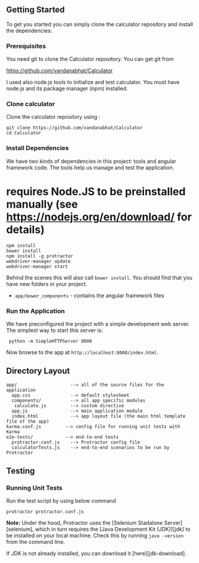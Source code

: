 
## Getting Started

To get you started you can simply clone the calculator repository and install the dependencies:

### Prerequisites

You need git to clone the Calculator repository. You can get git from

https://github.com/vandanabhat/Calculator

I used also  node.js tools to initialize and test calculator. You must have node.js and
its package manager (npm) installed.  

### Clone calculator

Clone the calculator repository using :

```
git clone https://github.com/vandanabhat/Calculator
cd Calculator
```

### Install Dependencies

We have two kinds of dependencies in this project: tools and angular framework code.  The tools help
us manage and test the application.

# requires Node.JS to be preinstalled manually (see https://nodejs.org/en/download/ for details)


```
npm install
bower install
npm install -g protractor
webdriver-manager update
webdriver-manager start
```

Behind the scenes this will also call `bower install`.  You should find that you have  new
folders in your project.

* `app/bower_components` - contains the angular framework files

### Run the Application

We have preconfigured the project with a simple development web server.  The simplest way to start
this server is:

```
 python -m SimpleHTTPServer 8000
```

Now browse to the app at `http://localhost:8000/index.html`.



## Directory Layout

```
app/                    --> all of the source files for the application
  app.css               --> default stylesheet
  components/           --> all app specific modules
   calculate.js         --> custom directive
  app.js                --> main application module
  index.html            --> app layout file (the main html template file of the app)
karma.conf.js         --> config file for running unit tests with Karma
e2e-tests/            --> end-to-end tests
  protractor-conf.js    --> Protractor config file
  calculatorTests.js    --> end-to-end scenarios to be run by Protractor
```

## Testing

### Running Unit Tests

Run the test script by using below command
```
protractor protractor.conf.js
```

**Note:**
Under the hood, Protractor uses the [Selenium Stadalone Server][selenium], which in turn requires 
the [Java Development Kit (JDK)][jdk] to be installed on your local machine. Check this by running 
`java -version` from the command line.

If JDK is not already installed, you can download it [here][jdk-download].



